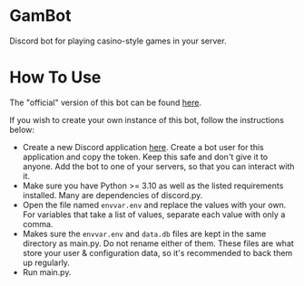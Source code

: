 # GamBot
Discord bot for playing casino-style games in your server.

# How To Use
The "official" version of this bot can be found [here](https://discord.com/api/oauth2/authorize?client_id=948132598364930088&permissions=274878188544&scope=bot).

If you wish to create your own instance of this bot, follow the instructions below:

- Create a new Discord application [here](https://discord.com/developers/applications). Create a bot user for this application and copy the token. Keep this safe and don't give it to anyone. Add the bot to one of your servers, so that you can interact with it.
- Make sure you have Python >= 3.10 as well as the listed requirements installed. Many are dependencies of discord.py.
- Open the file named `envvar.env` and replace the values with your own. For variables that take a list of values, separate each value with only a comma.
- Makes sure the `envvar.env` and `data.db` files are kept in the same directory as main.py. Do not rename either of them. These files are what store your user & configuration data, so it's recommended to back them up regularly.
- Run main.py.